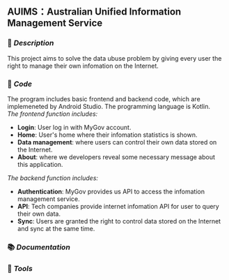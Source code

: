 ## AUIMS：Australian Unified Information Management Service

### :memo: *Description*
This project aims to solve the data ubuse problem by giving every user the right to manage their own infomation on the Internet.

### :hammer: *Code*  
The program includes basic frontend and backend code, which are implemeneted by Android Studio. The programming language is Kotlin.  
*The frontend function includes:* 
- **Login**: User log in with MyGov account.  
- **Home**: User's home where their infomation statistics is shown.  
- **Data management**: where users can control their own data stored on the Internet.  
- **About**: where we developers reveal some necessary message about this application.  

*The backend function includes:*   
- **Authentication**: MyGov provides us API to access the infomation management service.  
- **API**: Tech companies provide internet infomation API for user to query their own data.  
- **Sync**: Users are granted the right to control data stored on the Internet and sync at the same time.  

### :books: *Documentation*



### :wrench: *Tools*
